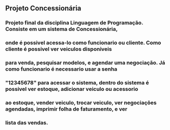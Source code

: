 ## Projeto Concessionária

### Projeto final da disciplina Linguagem de Programação. Consiste em um sistema de Concessionária, 
### onde é possivel acessa-lo como funcionario ou cliente. Como cliente é possivel ver veiculos disponiveis 
### para venda, pesquisar modelos, e agendar uma negociação. Já como funcionario é necessario usar a senha
### "12345678" para acessar o sistema, dentro do sistema é possivel ver estoque, adicionar veiculo ou acessorio
### ao estoque, vender veiculo, trocar veiculo, ver negociações agendadas, imprimir folha de faturamento, e ver
### lista das vendas.
